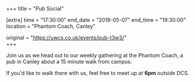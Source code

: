 +++
title = "Pub Social"

[extra]
time = "17:30:00"
end_date = "2018-05-07"
end_time = "19:30:00"
location = "Phantom Coach, Canley"

original = "https://uwcs.co.uk/events/pub-t3w3/"    
+++

Join us as we head out to our weekly gathering at the Phantom Coach, a pub in Canley about a 15 minute walk from campus.

  

If you'd like to walk there with us, feel free to meet up at **6pm** outside DCS.

